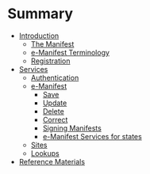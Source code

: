 # Summary

- [Introduction](README.md)
  - [The Manifest](Intro/the-manifest.md)
  - [e-Manifest Terminology](Intro/terminology.md)
  - [Registration](Intro/registration.md)
- [Services](Services/index.md)
  - [Authentication](Services/authentication.md)
  - [e-Manifest](Services/Manifest/save.md)
    - [Save](Services/Manifest/save.md)
    - [Update](Services/Manifest/update.md)
    - [Delete](Services/Manifest/delete.md)
    - [Correct]()
    - [Signing Manifests]()
    - [e-Manifest Services for states](Services/Manifest/states.md)
  - [Sites]()
  - [Lookups]()
- [Reference Materials](references.md)
